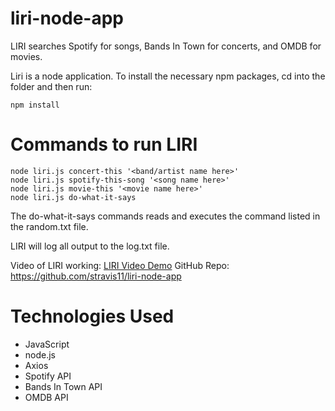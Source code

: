 # liri-node-app

LIRI searches Spotify for songs, Bands In Town for concerts, and OMDB for movies.

Liri is a node application. To install the necessary npm packages, cd into the folder and then run:

```
npm install

```

# Commands to run LIRI

```
node liri.js concert-this '<band/artist name here>'
node liri.js spotify-this-song '<song name here>'
node liri.js movie-this '<movie name here>'
node liri.js do-what-it-says
```

The do-what-it-says commands reads and executes the command listed in the random.txt file.

LIRI will log all output to the log.txt file.

Video of LIRI working: [LIRI Video Demo](https://youtu.be/8l5SeazBDlw)
GitHub Repo: https://github.com/stravis11/liri-node-app

# Technologies Used

- JavaScript
- node.js
- Axios
- Spotify API
- Bands In Town API
- OMDB API
